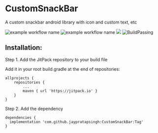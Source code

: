 # CustomSnackBar
A custom snackbar android library with icon and custom text, etc

![example workflow name](https://img.shields.io/github/issues/jaypratapsingh/CustomSnackBar)   ![example workflow name](https://img.shields.io/github/license/jaypratapsingh/CustomSnackBar)   [![](https://jitpack.io/v/jaypratapsingh/CustomSnackBar.svg)](https://jitpack.io/#jaypratapsingh/CustomSnackBar)   ![BuildPassing](https://img.shields.io/appveyor/build/jaypratapsingh/customsnackbar)


## Installation:

Step 1. Add the JitPack repository to your build file

Add it in your root build.gradle at the end of repositories:

```
allprojects {
	repositories {
		...
		maven { url 'https://jitpack.io' }
	}
}
```
 
Step 2. Add the dependency

```
dependencies {
  implementation 'com.github.jaypratapsingh:CustomSnackBar:Tag'
}
```
